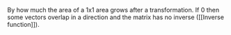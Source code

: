 By how much the area of a 1x1 area grows after a transformation.
If 0 then some vectors overlap in a direction and the matrix has no inverse ([[Inverse function]]).
